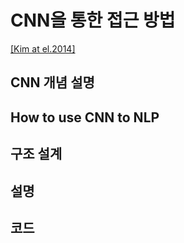 # CNN을 통한 접근 방법

[[Kim at el.2014]](https://arxiv.org/pdf/1408.5882.pdf)

## CNN 개념 설명

## How to use CNN to NLP

## 구조 설계

## 설명

## 코드